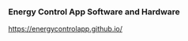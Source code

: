 <META NAME="ROBOTS" CONTENT="NOINDEX, NOFOLLOW">

### Energy Control App Software and Hardware

https://energycontrolapp.github.io/
